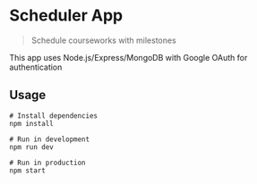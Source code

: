 # Scheduler App

> Schedule courseworks with milestones

This app uses Node.js/Express/MongoDB with Google OAuth for authentication

## Usage

```
# Install dependencies
npm install

# Run in development
npm run dev

# Run in production
npm start
```
